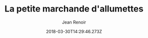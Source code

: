 ---
tmdb_id: '36260'
title: La petite marchande d'allumettes
original_title: La petite marchande d'allumettes
author: Jean Renoir
img_name: laPetiteMarchandedAllumettes.jpg
release_date: '1928-06-07'
synopsis: >-
    « Ça serait bon de se réchauffer à la flamme d'une allumette » se dit Karen, la petite marchande d'allumettes qui grelotte de froid sous la neige en cette période de Noël. Réfugiée sous une palissade, alors qu'elle s'est fait rabrouer par des bourgeois pressés qui ne lui ont rien acheté, elle s'endort sous le froid, et elle rêve.

    Elle rêve qu'elle danse, puis elle se retrouve dans un magasin de jouets où elle passe en revue des soldats de bois avant de tomber amoureuse du lieutenant avec qui elle danse. Mais un hussard noir, mué par un ressort, jaillit d'une boîte: « J'ai rendez-vous ce soir avec Karen. Je suis la mort ». Pour prouver sa puissance, il « tue » les soldats de bois, arrête la poupée mécanique et fait rentrer le lapin en peluche. Karen et son officier fuient à cheval dans les nuages, poursuivis par la mort qui provoque en duel le jeune homme et le tue. Puis elle se saisit de Karen inanimée et la dépose au pied d'une croix. Un de ses cheveux est resté accroché au dolman du hussard noir qui s'en débarrasse. Le cheveu vient se coller à la croix qui se transforme en rosier. Les pétales des roses tombent en pluie sur le sol où repose Karen. Retour à la réalité. Ce que nous croyons être des pétales ne sont que flocons de neige qui recouvrent le visage de la petite marchande d'allumettes endormie pour toujours. -Wikipedia
tags: 
- Drame
- Fantastique
category:
- Films
youtube_url: ''
vimeo_url: 
archive_url: 'https://archive.org/embed/theLittleMatchGirllaPetiteMarchandeDallumettes1928' 
# https://archive.org/details/LaPetiteMarchandeDallumettes1928.DVDrip
cast: 'Catherine Hessling,Eric Barclay,Jean Storm,Manuel Raaby,Amy Wells'
crew: 'Jean Renoir,Jean Tédesco,Hans Christian Andersen,Jean Renoir,Manuel Rosenthal'
imdb_id: tt0019267
adult: 'false'
date: '2018-03-30T14:29:46.273Z'
slug: la-petite-marchande-dallumettes
---